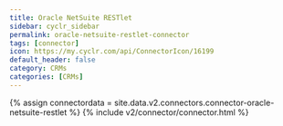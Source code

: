 ```yaml
---
title: Oracle NetSuite RESTlet
sidebar: cyclr_sidebar
permalink: oracle-netsuite-restlet-connector
tags: [connector]
icon: https://my.cyclr.com/api/ConnectorIcon/16199
default_header: false
category: CRMs
categories: [CRMs]
---
```

{% assign connectordata = site.data.v2.connectors.connector-oracle-netsuite-restlet %}
{% include v2/connector/connector.html %}	